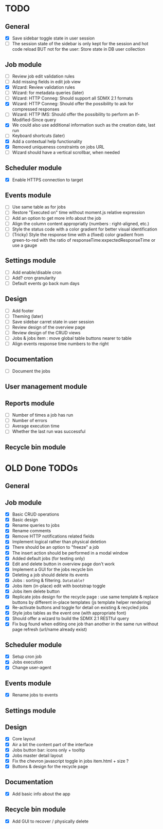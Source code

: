# TODO

## General
- [x] Save sidebar toggle state in user session
- [ ] The session state of the sidebar is only kept for the session and hot code reload BUT not for the user: Store state in DB user collection

## Job module
- [ ] Review job edit validation rules
- [ ] Add missing fields in edit job view
- [x] Wizard: Review validation rules
- [ ] Wizard: for metadata queries (later)
- [ ] Wizard: HTTP Conneg: Should support all SDMX 2.1 formats
- [x] Wizard: HTTP Conneg: Should offer the possibility to ask for compressed responses
- [ ] Wizard: HTTP IMS: Should offer the possibility to perform an If-Modified-Since query
- [x] We could also use additional information such as the creation date, last run
- [ ] Keyboard shortcuts (later)
- [x] Add a contextual help functionality
- [x] Removed uniqueness constraints on jobs URL
- [ ] Wizard should have a vertical scrollbar, when needed

## Scheduler module
- [x] Enable HTTPS connection to target

## Events module
- [ ] Use same table as for jobs
- [ ] Restore "Executed on" time without moment.js relative expression
- [ ] Add an option to get more info about the job
- [ ] Align the column content appropriatly (numbers : right-aligned, etc.)
- [ ] Style the status code with a color gradient for better visual identification
- [ ] (Tricky) Style the response time with a (fixed) color gradient from green-to-red with the ratio of responseTime:expectedResponseTime or use a gauge

## Settings module
- [ ] Add enable/disable cron
- [ ] Add? cron granularity
- [ ] Default events go back num days

## Design
- [ ] Add footer
- [ ] Theming (later)
- [ ] Save sidebar carret state in user session
- [ ] Review design of the overview page
- [ ] Review design of the CRUD views
- [ ] Jobs & jobs item : move global table buttons nearer to table
- [ ] Align events response time numbers to the right

## Documentation
- [ ] Document the jobs

## User management module

## Reports module
- [ ] Number of times a job has run
- [ ] Number of errors
- [ ] Average execution time
- [ ] Whether the last run was successful

## Recycle bin module

# OLD Done TODOs

## General

## Job module
- [x] Basic CRUD operations
- [x] Basic design
- [x] Rename queries to jobs
- [x] Rename comments
- [x] Remove HTTP notifications related fields
- [x] Implement logical rather than physical deletion
- [x] There should be an option to "freeze" a job
- [x] The insert action should be performed in a modal window
- [x] Added default jobs (for testing only)
- [x] Edit and delete button in overview page don't work
- [x] Implement a GUI for the jobs recycle bin
- [x] Deleting a job should delete its events
- [x] Jobs : sorting & filtering. ```Datatable?```
- [x] Jobs item (in-place) edit with bootstrap toggle
- [x] Jobs item delete button
- [x] Replicate jobs design for the recycle page : use same template & replace buttons by different in-place templates (js template helper rendering)
- [x] Re-activate buttons and toggle for detail on existing & recycled jobs
- [x] Style jobs tables as the event one (with appropriate font)
- [x] Should offer a wizard to build the SDMX 2.1 RESTful query
- [x] Fix bug found when editing one job than another in the same run without page refresh (url/name already exist)

## Scheduler module
- [x] Setup cron job
- [x] Jobs execution
- [x] Change user-agent

## Events module
- [x] Rename jobs to events

## Settings module

## Design
- [x] Core layout
- [x] Air a bit the content part of the interface
- [x] Jobs button bar: icons only + tooltip
- [x] Jobs master detail layout
- [x] Fix the chevron javascript toggle in jobs item.html + size ?
- [x] Buttons & design for the recycle page

## Documentation
- [x] Add basic info about the app

## Recycle bin module
- [x] Add GUI to recover / physically delete

